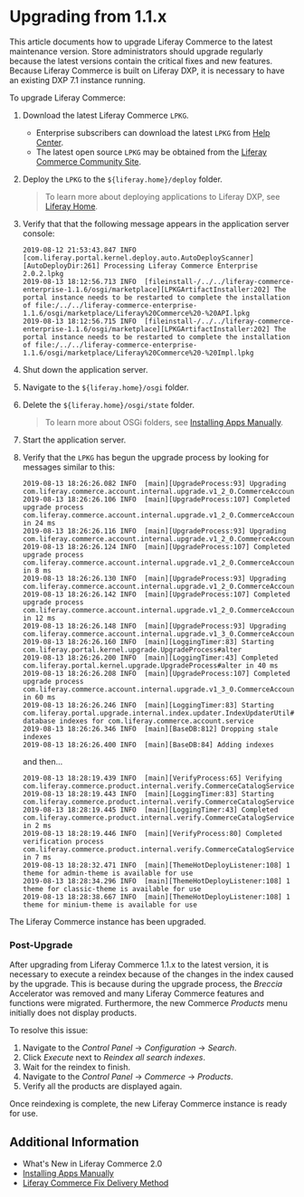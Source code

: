 # Upgrading from 1.1.x

This article documents how to upgrade Liferay Commerce to the latest maintenance version. Store administrators should upgrade regularly because the latest versions contain the critical fixes and new features. Because Liferay Commerce is built on Liferay DXP, it is necessary to have an existing DXP 7.1 instance running.

To upgrade Liferay Commerce:

1. Download the latest Liferay Commerce `LPKG`.
    * Enterprise subscribers can download the latest `LPKG` from [Help Center](https://customer.liferay.com/downloads?p_p_id=com_liferay_osb_customer_downloads_display_web_DownloadsDisplayPortlet&_com_liferay_osb_customer_downloads_display_web_DownloadsDisplayPortlet_productAssetCategoryId=118190997&_com_liferay_osb_customer_downloads_display_web_DownloadsDisplayPortlet_fileTypeAssetCategoryId=118191001).
    * The latest open source `LPKG` may be obtained from the [Liferay Commerce Community Site](https://commerce.liferay.dev/download).

1. Deploy the `LPKG` to the `${liferay.home}/deploy` folder.
    > To learn more about deploying applications to Liferay DXP, see [Liferay Home](https://help.liferay.com/hc/en-us/articles/360028712272-Liferay-Home).
1. Verify that that the following message appears in the application server console:

    ```
    2019-08-12 21:53:43.847 INFO  [com.liferay.portal.kernel.deploy.auto.AutoDeployScanner][AutoDeployDir:261] Processing Liferay Commerce Enterprise 2.0.2.lpkg
    2019-08-13 18:12:56.713 INFO  [fileinstall-/../../liferay-commerce-enterprise-1.1.6/osgi/marketplace][LPKGArtifactInstaller:202] The portal instance needs to be restarted to complete the installation of file:/../../liferay-commerce-enterprise-1.1.6/osgi/marketplace/Liferay%20Commerce%20-%20API.lpkg
    2019-08-13 18:12:56.715 INFO  [fileinstall-/../../liferay-commerce-enterprise-1.1.6/osgi/marketplace][LPKGArtifactInstaller:202] The portal instance needs to be restarted to complete the installation of file:/../../liferay-commerce-enterprise-1.1.6/osgi/marketplace/Liferay%20Commerce%20-%20Impl.lpkg
    ```

1. Shut down the application server.
1. Navigate to the `${liferay.home}/osgi` folder.
1. Delete the `${liferay.home}/osgi/state` folder.
    > To learn more about OSGi folders, see [Installing Apps Manually](https://help.liferay.com/hc/en-us/articles/360017895412-Installing-Apps-Manually#using-your-file-system-to-install-apps).
1. Start the application server.
1. Verify that the `LPKG` has begun the upgrade process by looking for messages similar to this:

    ```
    2019-08-13 18:26:26.082 INFO  [main][UpgradeProcess:93] Upgrading com.liferay.commerce.account.internal.upgrade.v1_2_0.CommerceAccountGroupCommerceAccountRelUpgradeProcess
    2019-08-13 18:26:26.106 INFO  [main][UpgradeProcess:107] Completed upgrade process com.liferay.commerce.account.internal.upgrade.v1_2_0.CommerceAccountGroupCommerceAccountRelUpgradeProcess in 24 ms
    2019-08-13 18:26:26.116 INFO  [main][UpgradeProcess:93] Upgrading com.liferay.commerce.account.internal.upgrade.v1_2_0.CommerceAccountGroupRelUpgradeProcess
    2019-08-13 18:26:26.124 INFO  [main][UpgradeProcess:107] Completed upgrade process com.liferay.commerce.account.internal.upgrade.v1_2_0.CommerceAccountGroupRelUpgradeProcess in 8 ms
    2019-08-13 18:26:26.130 INFO  [main][UpgradeProcess:93] Upgrading com.liferay.commerce.account.internal.upgrade.v1_2_0.CommerceAccountGroupUpgradeProcess
    2019-08-13 18:26:26.142 INFO  [main][UpgradeProcess:107] Completed upgrade process com.liferay.commerce.account.internal.upgrade.v1_2_0.CommerceAccountGroupUpgradeProcess in 12 ms
    2019-08-13 18:26:26.148 INFO  [main][UpgradeProcess:93] Upgrading com.liferay.commerce.account.internal.upgrade.v1_3_0.CommerceAccountNameUpgradeProcess
    2019-08-13 18:26:26.160 INFO  [main][LoggingTimer:83] Starting com.liferay.portal.kernel.upgrade.UpgradeProcess#alter
    2019-08-13 18:26:26.200 INFO  [main][LoggingTimer:43] Completed com.liferay.portal.kernel.upgrade.UpgradeProcess#alter in 40 ms
    2019-08-13 18:26:26.208 INFO  [main][UpgradeProcess:107] Completed upgrade process com.liferay.commerce.account.internal.upgrade.v1_3_0.CommerceAccountNameUpgradeProcess in 60 ms
    2019-08-13 18:26:26.246 INFO  [main][LoggingTimer:83] Starting com.liferay.portal.upgrade.internal.index.updater.IndexUpdaterUtil#updateIndexes#Updating database indexes for com.liferay.commerce.account.service
    2019-08-13 18:26:26.346 INFO  [main][BaseDB:812] Dropping stale indexes
    2019-08-13 18:26:26.400 INFO  [main][BaseDB:84] Adding indexes
    ```
    and then...
    ```
    2019-08-13 18:28:19.439 INFO  [main][VerifyProcess:65] Verifying com.liferay.commerce.product.internal.verify.CommerceCatalogServiceVerifyProcess
    2019-08-13 18:28:19.443 INFO  [main][LoggingTimer:83] Starting com.liferay.commerce.product.internal.verify.CommerceCatalogServiceVerifyProcess#verifyMasterCommerceCatalog
    2019-08-13 18:28:19.445 INFO  [main][LoggingTimer:43] Completed com.liferay.commerce.product.internal.verify.CommerceCatalogServiceVerifyProcess#verifyMasterCommerceCatalog in 2 ms
    2019-08-13 18:28:19.446 INFO  [main][VerifyProcess:80] Completed verification process com.liferay.commerce.product.internal.verify.CommerceCatalogServiceVerifyProcess in 7 ms
    2019-08-13 18:28:32.471 INFO  [main][ThemeHotDeployListener:108] 1 theme for admin-theme is available for use
    2019-08-13 18:28:34.296 INFO  [main][ThemeHotDeployListener:108] 1 theme for classic-theme is available for use
    2019-08-13 18:28:38.667 INFO  [main][ThemeHotDeployListener:108] 1 theme for minium-theme is available for use
    ```

The Liferay Commerce instance has been upgraded.

### Post-Upgrade

After upgrading from Liferay Commerce 1.1.x to the latest version, it is necessary to execute a reindex because of the changes in the index caused by the upgrade. This is because during the upgrade process, the _Breccia_ Accelerator was removed and many Liferay Commerce features and functions were migrated. Furthermore, the new Commerce _Products_ menu initially does not display products.

To resolve this issue:

1. Navigate to the _Control Panel_ → _Configuration_ → _Search_.
1. Click _Execute_ next to _Reindex all search indexes_.
1. Wait for the reindex to finish.
1. Navigate to the _Control Panel_ → _Commerce_ → _Products_.
1. Verify all the products are displayed again.

Once reindexing is complete, the new Liferay Commerce instance is ready for use.

## Additional Information

* What's New in Liferay Commerce 2.0
* [Installing Apps Manually](https://help.liferay.com/hc/en-us/articles/360017895412-Installing-Apps-Manually#using-your-file-system-to-install-apps)
* [Liferay Commerce Fix Delivery Method](../../get-help/commerce-enterprise-support/liferay-commerce-fix-delivery-method/README.md)